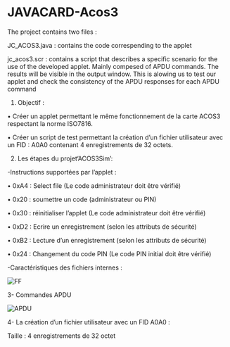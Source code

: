 # JAVACARD-Acos3

The project contains two files :

JC_ACOS3.java : contains the code correspending to the applet

jc_acos3.scr : contains a script that describes a specific scenario for the use of the developed applet. Mainly compesed of APDU commands. The results will be visible in the output window. This is alowing us to test our applet and check the consistency of the APDU responses for each APDU command



1. Objectif :


• Créer un applet permettant le même fonctionnement de la carte ACOS3
respectant la norme ISO7816.

• Créer un script de test permettant la création d’un fichier utilisateur
avec un FID : A0A0 contenant 4 enregistrements de 32 octets.


2. Les étapes du projet‘ACOS3Sim’:


 -Instructions supportées par l’applet :
 
 
• 0xA4 : Select file (Le code administrateur doit être vérifié)

• 0x20 : soumettre un code (administrateur ou PIN)

• 0x30 : réinitialiser l’applet (Le code administrateur doit être vérifié)

• 0xD2 : Ecrire un enregistrement (selon les attributs de sécurité)

• 0xB2 : Lecture d’un enregistrement (selon les attributs de sécurité)

• 0x24 : Changement du code PIN (Le code PIN initial doit être vérifié)


 -Caractéristiques des fichiers internes :

![FF](https://user-images.githubusercontent.com/76595864/119158604-ead0e300-ba45-11eb-8a40-0d36d7a57f8e.jpg)


3- Commandes APDU 

![APDU](https://user-images.githubusercontent.com/76595864/119158803-2075cc00-ba46-11eb-9f60-87b23e632422.jpg)


4- La création d’un fichier utilisateur avec un FID A0A0 :

Taille : 4 enregistrements de 32 octet
